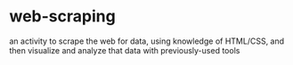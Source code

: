 # web-scraping
an activity to scrape the web for data, using knowledge of HTML/CSS, and then visualize and analyze that data with previously-used tools
